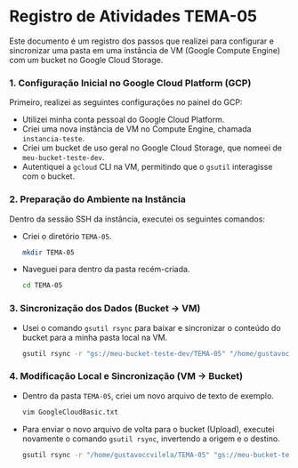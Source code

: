 # Registro de Atividades TEMA-05

Este documento é um registro dos passos que realizei para configurar e sincronizar uma pasta em uma instância de VM (Google Compute Engine) com um bucket no Google Cloud Storage.

### **1. Configuração Inicial no Google Cloud Platform (GCP)**

Primeiro, realizei as seguintes configurações no painel do GCP:

* Utilizei minha conta pessoal do Google Cloud Platform.
* Criei uma nova instância de VM no Compute Engine, chamada `instancia-teste`.
* Criei um bucket de uso geral no Google Cloud Storage, que nomeei de `meu-bucket-teste-dev`.
* Autentiquei a `gcloud` CLI na VM, permitindo que o `gsutil` interagisse com o bucket.

### **2. Preparação do Ambiente na Instância**

Dentro da sessão SSH da instância, executei os seguintes comandos:

* Criei o diretório `TEMA-05`.
    ```bash
    mkdir TEMA-05
    ```
* Naveguei para dentro da pasta recém-criada.
    ```bash
    cd TEMA-05
    ```

### **3. Sincronização dos Dados (Bucket -> VM)**

* Usei o comando `gsutil rsync` para baixar e sincronizar o conteúdo do bucket para a minha pasta local na VM.

    ```bash
    gsutil rsync -r "gs://meu-bucket-teste-dev/TEMA-05" "/home/gustavoccvilela/TEMA-05"
    ```

### **4. Modificação Local e Sincronização (VM -> Bucket)**

* Dentro da pasta `TEMA-05`, criei um novo arquivo de texto de exemplo.
    ```bash
    vim GoogleCloudBasic.txt
    ```
* Para enviar o novo arquivo de volta para o bucket (Upload), executei novamente o comando `gsutil rsync`, invertendo a origem e o destino.
    ```bash
    gsutil rsync -r "/home/gustavoccvilela/TEMA-05" "gs://meu-bucket-teste-dev/TEMA-05"
    ```
